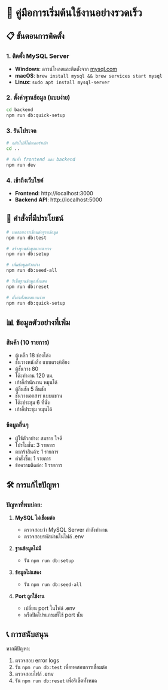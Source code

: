 # 🚀 คู่มือการเริ่มต้นใช้งานอย่างรวดเร็ว

## 📋 ขั้นตอนการติดตั้ง

### 1. ติดตั้ง MySQL Server
- **Windows**: ดาวน์โหลดและติดตั้งจาก [mysql.com](https://dev.mysql.com/downloads/installer/)
- **macOS**: `brew install mysql && brew services start mysql`
- **Linux**: `sudo apt install mysql-server`

### 2. ตั้งค่าฐานข้อมูล (แบบง่าย)
```bash
cd backend
npm run db:quick-setup
```

### 3. รันโปรเจค
```bash
# กลับไปที่โฟลเดอร์หลัก
cd ..

# รันทั้ง frontend และ backend
npm run dev
```

### 4. เข้าถึงเว็บไซต์
- **Frontend**: http://localhost:3000
- **Backend API**: http://localhost:5000

## 🔧 คำสั่งที่มีประโยชน์

```bash
# ทดสอบการเชื่อมต่อฐานข้อมูล
npm run db:test

# สร้างฐานข้อมูลและตาราง
npm run db:setup

# เพิ่มข้อมูลตัวอย่าง
npm run db:seed-all

# รีเซ็ตฐานข้อมูลทั้งหมด
npm run db:reset

# ตั้งค่าทั้งหมดแบบง่าย
npm run db:quick-setup
```

## 📊 ข้อมูลตัวอย่างที่เพิ่ม

### สินค้า (10 รายการ)
- ตู้เหล็ก 18 ช่องโล่ง
- ชั้นวางหนังสือ แบบตรง/เอียง
- ตู้ชั้นวาง 80
- โต๊ะทำงาน 120 ซม.
- เก้าอี้สำนักงาน หมุนได้
- ตู้ลิ้นชัก 5 ลิ้นชัก
- ชั้นวางเอกสาร แบบแขวน
- โต๊ะประชุม 6 ที่นั่ง
- เก้าอี้ประชุม หมุนได้

### ข้อมูลอื่นๆ
- ผู้ใช้ตัวอย่าง: สมชาย ใจดี
- โปรโมชั่น: 3 รายการ
- ตะกร้าสินค้า: 1 รายการ
- คำสั่งซื้อ: 1 รายการ
- ข้อความติดต่อ: 1 รายการ

## 🛠️ การแก้ไขปัญหา

### ปัญหาที่พบบ่อย:

1. **MySQL ไม่เชื่อมต่อ**
   - ตรวจสอบว่า MySQL Server กำลังทำงาน
   - ตรวจสอบรหัสผ่านในไฟล์ .env

2. **ฐานข้อมูลไม่มี**
   - รัน `npm run db:setup`

3. **ข้อมูลไม่แสดง**
   - รัน `npm run db:seed-all`

4. **Port ถูกใช้งาน**
   - เปลี่ยน port ในไฟล์ .env
   - หรือปิดโปรแกรมที่ใช้ port นั้น

## 📞 การสนับสนุน

หากมีปัญหา:
1. ตรวจสอบ error logs
2. รัน `npm run db:test` เพื่อทดสอบการเชื่อมต่อ
3. ตรวจสอบไฟล์ .env
4. รัน `npm run db:reset` เพื่อรีเซ็ตทั้งหมด 